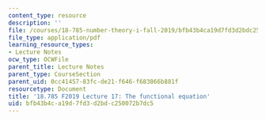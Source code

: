 ```yaml
---
content_type: resource
description: ''
file: /courses/18-785-number-theory-i-fall-2019/bfb43b4ca19d7fd3d2bdc250072b7dc5_MIT18_785F19_lec17.pdf
file_type: application/pdf
learning_resource_types:
- Lecture Notes
ocw_type: OCWFile
parent_title: Lecture Notes
parent_type: CourseSection
parent_uid: 0cc41457-83fc-de21-f646-f683066b881f
resourcetype: Document
title: '18.785 F2019 Lecture 17: The functional equation'
uid: bfb43b4c-a19d-7fd3-d2bd-c250072b7dc5
---
```

